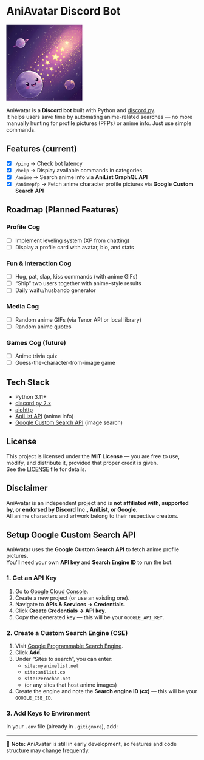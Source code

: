 # AniAvatar Discord Bot  

<img src="assets/aniavatar.png" width="200" />  

AniAvatar is a **Discord bot** built with Python and [discord.py](https://discordpy.readthedocs.io/).  
It helps users save time by automating anime-related searches — no more manually hunting for profile pictures (PFPs) or anime info. Just use simple commands.  

## Features (current)  
- [x] `/ping` → Check bot latency  
- [x] `/help` → Display available commands in categories  
- [x] `/anime` → Search anime info via **AniList GraphQL API**  
- [x] `/animepfp` → Fetch anime character profile pictures via **Google Custom Search API**  

## Roadmap (Planned Features)  

### Profile Cog  
- [ ] Implement leveling system (XP from chatting)  
- [ ] Display a profile card with avatar, bio, and stats  

### Fun & Interaction Cog  
- [ ] Hug, pat, slap, kiss commands (with anime GIFs)  
- [ ] “Ship” two users together with anime-style results  
- [ ] Daily waifu/husbando generator  

### Media Cog  
- [ ] Random anime GIFs (via Tenor API or local library)  
- [ ] Random anime quotes  

### Games Cog (future)  
- [ ] Anime trivia quiz  
- [ ] Guess-the-character-from-image game  

## Tech Stack  
- Python 3.11+  
- [discord.py 2.x](https://pypi.org/project/discord.py/)  
- [aiohttp](https://docs.aiohttp.org/)  
- [AniList API](https://anilist.co/graphiql) (anime info)  
- [Google Custom Search API](https://developers.google.com/custom-search) (image search)  

## License  
This project is licensed under the **MIT License** — you are free to use, modify, and distribute it, provided that proper credit is given.  
See the [LICENSE](LICENSE) file for details.  

## Disclaimer  
AniAvatar is an independent project and is **not affiliated with, supported by, or endorsed by Discord Inc., AniList, or Google.**  
All anime characters and artwork belong to their respective creators.  

## Setup Google Custom Search API

AniAvatar uses the **Google Custom Search API** to fetch anime profile pictures.  
You’ll need your own **API key** and **Search Engine ID** to run the bot.

### 1. Get an API Key
1. Go to [Google Cloud Console](https://console.cloud.google.com/).
2. Create a new project (or use an existing one).
3. Navigate to **APIs & Services → Credentials**.
4. Click **Create Credentials → API key**.
5. Copy the generated key — this will be your `GOOGLE_API_KEY`.

### 2. Create a Custom Search Engine (CSE)
1. Visit [Google Programmable Search Engine](https://programmablesearchengine.google.com/).
2. Click **Add**.
3. Under “Sites to search”, you can enter:
   - `site:myanimelist.net`
   - `site:anilist.co`
   - `site:zerochan.net`
   - (or any sites that host anime images)
4. Create the engine and note the **Search engine ID (cx)** — this will be your `GOOGLE_CSE_ID`.

### 3. Add Keys to Environment
In your `.env` file (already in `.gitignore`), add:


---  

🚧 **Note:** AniAvatar is still in early development, so features and code structure may change frequently.  
